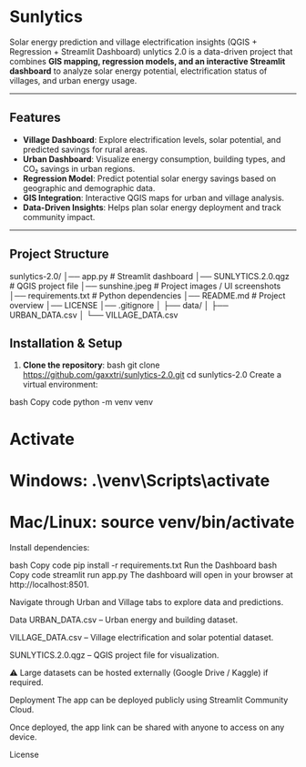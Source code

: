 # Sunlytics
Solar energy prediction and village electrification insights (QGIS + Regression + Streamlit Dashboard)
unlytics 2.0 is a data-driven project that combines **GIS mapping, regression models, and an interactive Streamlit dashboard** to analyze solar energy potential, electrification status of villages, and urban energy usage.  

---

## Features

- **Village Dashboard**: Explore electrification levels, solar potential, and predicted savings for rural areas.  
- **Urban Dashboard**: Visualize energy consumption, building types, and CO₂ savings in urban regions.  
- **Regression Model**: Predict potential solar energy savings based on geographic and demographic data.  
- **GIS Integration**: Interactive QGIS maps for urban and village analysis.  
- **Data-Driven Insights**: Helps plan solar energy deployment and track community impact.  

---

## Project Structure

sunlytics-2.0/
│── app.py # Streamlit dashboard
│── SUNLYTICS.2.0.qgz # QGIS project file
│── sunshine.jpeg # Project images / UI screenshots
│── requirements.txt # Python dependencies
│── README.md # Project overview
│── LICENSE
│── .gitignore
│
├── data/
│ ├── URBAN_DATA.csv
│ └── VILLAGE_DATA.csv


## Installation & Setup

1. **Clone the repository**:
   bash
git clone https://github.com/gaxxtri/sunlytics-2.0.git
cd sunlytics-2.0
Create a virtual environment:

bash
Copy code
python -m venv venv
# Activate
# Windows: .\venv\Scripts\activate
# Mac/Linux: source venv/bin/activate
Install dependencies:

bash
Copy code
pip install -r requirements.txt
Run the Dashboard
bash
Copy code
streamlit run app.py
The dashboard will open in your browser at http://localhost:8501.

Navigate through Urban and Village tabs to explore data and predictions.

Data
URBAN_DATA.csv – Urban energy and building dataset.

VILLAGE_DATA.csv – Village electrification and solar potential dataset.

SUNLYTICS.2.0.qgz – QGIS project file for visualization.

⚠️ Large datasets can be hosted externally (Google Drive / Kaggle) if required.

Deployment
The app can be deployed publicly using Streamlit Community Cloud.

Once deployed, the app link can be shared with anyone to access on any device.

License
